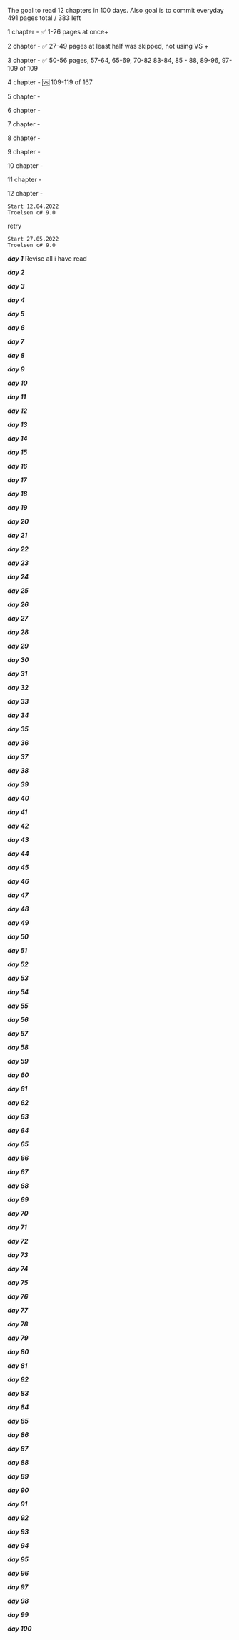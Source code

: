 
The goal to read 12 chapters in 100 days. Also goal is to commit everyday
491 pages total / 383 left

1 chapter - ✅️ 1-26 pages at once+

2 chapter - ✅️ 27-49 pages at least half was skipped, not using VS +

3 chapter - ✅️    50-56 pages, 57-64, 65-69, 70-82 83-84, 85 - 88, 89-96, 97-109 of 109

4 chapter - 🆚    109-119 of 167

5 chapter - 

6 chapter - 

7 chapter - 

8 chapter - 

9 chapter - 

10 chapter - 

11 chapter - 

12 chapter - 

    Start 12.04.2022
    Troelsen c# 9.0

retry

    Start 27.05.2022
    Troelsen c# 9.0
***day 1***    Revise all i have read

***day 2***

***day 3***

***day 4***

***day 5***

***day 6***

***day 7***

***day 8***

***day 9***

***day 10***

***day 11***

***day 12***

***day 13***

***day 14***

***day 15***

***day 16***

***day 17***

***day 18***

***day 19***

***day 20***

***day 21***

***day 22***

***day 23***

***day 24***

***day 25***

***day 26***

***day 27***

***day 28***

***day 29***

***day 30***

***day 31***

***day 32***

***day 33***

***day 34***

***day 35***

***day 36***

***day 37***

***day 38***

***day 39***

***day 40***

***day 41***

***day 42***

***day 43***

***day 44***

***day 45***

***day 46***

***day 47***

***day 48***

***day 49***

***day 50***

***day 51***

***day 52***

***day 53***

***day 54***

***day 55***

***day 56***

***day 57***

***day 58***

***day 59***

***day 60***

***day 61***

***day 62***

***day 63***

***day 64***

***day 65***

***day 66***

***day 67***

***day 68***

***day 69***

***day 70***

***day 71***

***day 72***

***day 73***

***day 74***

***day 75***

***day 76***

***day 77***

***day 78***

***day 79***

***day 80***

***day 81***

***day 82***

***day 83***

***day 84***

***day 85***

***day 86***

***day 87***

***day 88***

***day 89***

***day 90***

***day 91***

***day 92***

***day 93***

***day 94***

***day 95***

***day 96***

***day 97***

***day 98***

***day 99***

***day 100***
